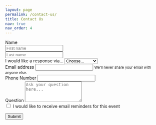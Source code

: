 ```yaml
---
layout: page
permalink: /contact-us/
title: Contact Us
nav: true
nav_order: 4
---
```


<form
  action="https://formcarry.com/s/Y80V8S1AIqX"
  class="formcarryform"
  enctype="multipart/form-data">

  <div class="form-group">
    <label for="Name">Name</label>
    <div class="row pb-3">
      <div class="col">
        <input
          type="text"
          class="form-control"
          name="first_name"
          placeholder="First name">
      </div>
      <div class="col">
        <input
          type="text"
          class="form-control"
          name="last_name"
          placeholder="Last name">
      </div>
    </div>
  </div>
  <div class="form-group">
    <label for="CommType">I would like a response via...</label>
    <select
      id="CommType"
      class="form-control"
      name="comm_type">
      <option
        selected
        disabled
        value="">Choose...</option>
      <option>Email</option>
      <option>Phone call</option>
      <option>Text message</option>
    </select>
  </div>

  <div class="form-group">
    <label for="email_input">Email address</label>
    <input
      type="email"
      class="form-control"
      id="email_input"
      name="email"
      aria-describedby="emailHelp">
    <small id="emailHelp" class="form-text text-muted">We'll never share your email with anyone else.</small>
  </div>

  <div class="form-group">
    <label for="phone_input">Phone Number</label>
    <input
      type="text"
      class="form-control"
      name="phone"
      id="phone_input">
  </div>

  <div class="form-group">
    <label for="question">Question</label>
    <textarea
      type="text"
      class="form-control text-wrap"
      placeholder="Ask your question here..."
      name="question"
      rows="4"></textarea>
  </div>

  <div class="form-group custom-control custom-checkbox my-3">
    <input
      type="checkbox"
      class="custom-control-input"
      name="receive_emails"
      id="receive_emails">
    <label class="custom-control-label" for="receive_emails">I would like to receive email reminders for this event</label>
  </div>

  <button type="submit" class="btn btn-primary">Submit</button>
</form>